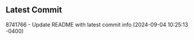 
## Latest Commit
8741766 - Update README with latest commit info (2024-09-04 10:25:13 -0400) <Yunxi-Zhou>
